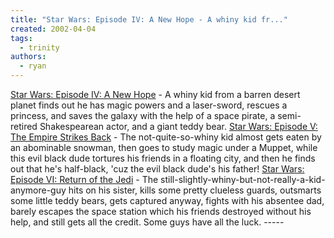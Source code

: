 ```yaml
---
title: "Star Wars: Episode IV: A New Hope - A whiny kid fr..."
created: 2002-04-04
tags:
  - trinity
authors:
  - ryan
---
```


[Star Wars: Episode IV: A New Hope](http://us.imdb.com/Title?0076759) - A whiny kid from a barren desert planet finds out he has magic powers and a laser-sword, rescues a princess, and saves the galaxy with the help of a space pirate, a semi-retired Shakespearean actor, and a giant teddy bear.
[Star Wars: Episode V: The Empire Strikes Back](http://us.imdb.com/Title?0080684) - The not-quite-so-whiny kid almost gets eaten by an abominable snowman, then goes to study magic under a Muppet, while this evil black dude tortures his friends in a floating city, and then he finds out that he's half-black, 'cuz the evil black dude's his father!
[Star Wars: Episode VI: Return of the Jedi](http://us.imdb.com/Title?0086190) - The still-slightly-whiny-but-not-really-a-kid-anymore-guy hits on his sister, kills some pretty clueless guards, outsmarts some little teddy bears, gets captured anyway, fights with his absentee dad, barely escapes the space station which his friends destroyed without his help, and still gets all the credit. Some guys have all the luck. -----
